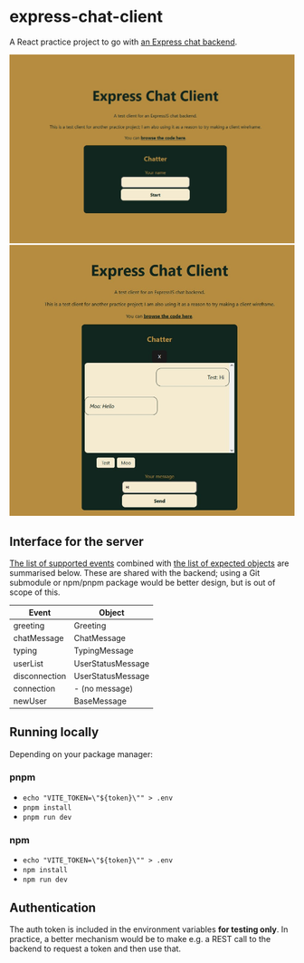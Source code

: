 # express-chat-client
A React practice project to go with [an Express chat backend](https://github.com/aceade/express-chat-backend).

![A website showing a panel that asks the user for their name](./express-chat-client-login.jpg)
![A website showing a panel that displays an ongoing chat transcript](./express-chat-client-chat.jpg)

## Interface for the server

[The list of supported events](./src/messages/event.ts) combined with [the list of expected objects](./src/messages/message.ts) are summarised below. These are shared with the backend; using a Git submodule or npm/pnpm package would be better design, but is out of scope of this.

| Event | Object |
|-------|--------|
| greeting | Greeting |
| chatMessage | ChatMessage |
| typing | TypingMessage |
| userList | UserStatusMessage |
| disconnection | UserStatusMessage |
| connection | - (no message) |
| newUser | BaseMessage |

## Running locally

Depending on your package manager:

### pnpm

- `echo "VITE_TOKEN=\"${token}\"" > .env `
- `pnpm install`
- `pnpm run dev`

### npm

- `echo "VITE_TOKEN=\"${token}\"" > .env `
- `npm install`
- `npm run dev`

## Authentication

The auth token is included in the environment variables **for testing only**. In practice, a better mechanism would be to make e.g. a REST call to the backend to request a token and then use that.